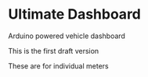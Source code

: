 # Ultimate Dashboard
Arduino powered vehicle dashboard

This is the first draft version

These are for individual meters


